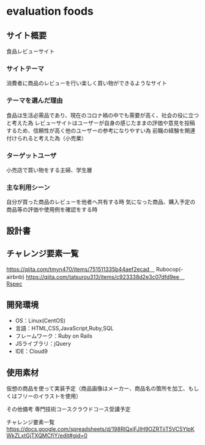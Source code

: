 # evaluation foods

## サイト概要
食品レビューサイト

### サイトテーマ
消費者に商品のレビューを行い楽しく買い物ができるようなサイト

### テーマを選んだ理由
食品は生活必需品であり、現在のコロナ禍の中でも需要が高く、社会の役に立つと考えた為
レビューサイトはユーザーが自身の感じたままの評価や意見を投稿するため、信頼性が高く他のユーザーの参考になりやすい為
前職の経験を関連付けられると考えた為（小売業）

### ターゲットユーザ
小売店で買い物をする主婦、学生層

### 主な利用シーン
自分が買った商品のレビューを他者へ共有する時
気になった商品、購入予定の商品等の評価や使用例を確認をする時

## 設計書


## チャレンジ要素一覧
https://qiita.com/tmyn470/items/751511335b44aef2ecad　    Rubocop(-airbnb)
https://qiita.com/tatsurou313/items/c923338d2e3c07dfd9ee　Rspec

## 開発環境
- OS：Linux(CentOS)
- 言語：HTML,CSS,JavaScript,Ruby,SQL
- フレームワーク：Ruby on Rails
- JSライブラリ：jQuery
- IDE：Cloud9

## 使用素材
仮想の商品を使って実装予定（商品画像はメーカー、商品名の箇所を加工、もしくはフリーのイラストを使用）

その他備考
専門技術コースクラウドコース受講予定

チャレンジ要素一覧
https://docs.google.com/spreadsheets/d/198RIQxjFJIH9OZRTiiT5VC5YlpKWkZLxtGjTXQMCfiY/edit#gid=0